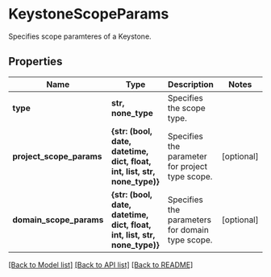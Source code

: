 # KeystoneScopeParams

Specifies scope paramteres of a Keystone.

## Properties
Name | Type | Description | Notes
------------ | ------------- | ------------- | -------------
**type** | **str, none_type** | Specifies the scope type. | 
**project_scope_params** | **{str: (bool, date, datetime, dict, float, int, list, str, none_type)}** | Specifies the parameter for project type scope. | [optional] 
**domain_scope_params** | **{str: (bool, date, datetime, dict, float, int, list, str, none_type)}** | Specifies the parameters for domain type scope. | [optional] 

[[Back to Model list]](../README.md#documentation-for-models) [[Back to API list]](../README.md#documentation-for-api-endpoints) [[Back to README]](../README.md)


